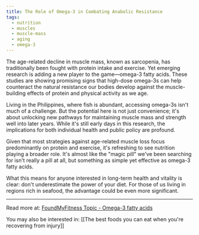 ```yaml
---
title: The Role of Omega-3 in Combating Anabolic Resistance
tags:
  - nutrition
  - muscles
  - muscle-mass
  - aging
  - omega-3
---
```

The age-related decline in muscle mass, known as sarcopenia, has traditionally been fought with protein intake and exercise. Yet emerging research is adding a new player to the game—omega-3 fatty acids. These studies are showing promising signs that high-dose omega-3s can help counteract the natural resistance our bodies develop against the muscle-building effects of protein and physical activity as we age.

Living in the Philippines, where fish is abundant, accessing omega-3s isn't much of a challenge. But the potential here is not just convenience; it's about unlocking new pathways for maintaining muscle mass and strength well into later years. While it's still early days in this research, the implications for both individual health and public policy are profound.

Given that most strategies against age-related muscle loss focus predominantly on protein and exercise, it's refreshing to see nutrition playing a broader role. It's almost like the "magic pill" we've been searching for isn't really a pill at all, but something as simple yet effective as omega-3 fatty acids.

What this means for anyone interested in long-term health and vitality is clear: don't underestimate the power of your diet. For those of us living in regions rich in seafood, the advantage could be even more significant.

----

Read more at: [FoundMyFitness Topic - Omega-3 fatty acids](https://www.foundmyfitness.com/topics/omega-3)

You may also be interested in: [[The best foods you can eat when you're recovering from injury]]